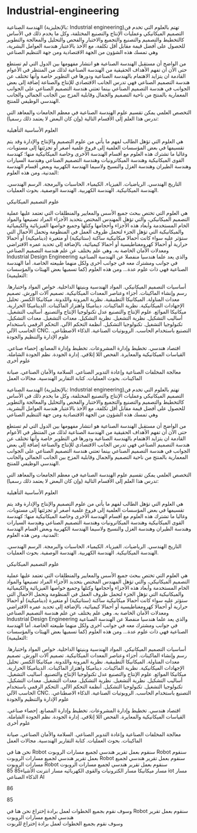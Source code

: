 # Industrial-engineering



الهندسة الصناعية (بالإنجليزية: Industrial engineering)‏ تهتم بالعلوم التي تخدم فن التصميم الميكانيكي وعمليات الإنتاج والتصنيع المختلفة، وكل ما يخدم ذلك في الأساس كالتخطيط والتصميم والتصنيع والتجميع والاختبار والفحص والتحليل والمعالجة والتطوير للحصول على أفضل قيمة مقابل أقل تكلفة، مع الأخذ بالاعتبار هندسة العوامل البشرية، وهي تمسك هذه الشؤون من الجهة الاقتصادية ومن جهة التنظيم الصناعي

من الواضح أن مستقبل الهندسة الصناعية هو انتشار مفهومها بين الدول التي لم تستطع حتى الآن أن تفهم الأهداف الحقيقية من الهندسة الصناعية لذلك من المنتظر في الأعوام القادمة ان يتزايد الاهتمام بالهندسة الصناعية ودورها في التطوير خاصة وأنها تختلف عن هندسة التصميم الصناعي فهي تدرس الجانب الاقتصادي للإنتاج والصناعة إضافة إلى بعض الجوانب في هندسة التصميم الصناعي بينما تعتني هندسة التصميم الصناعي على الجوانب المعمارية بالمنتج من ناحية التصميم والجمال وقابلية المزج بين الجانب الجمالي والجانب الهندسي الوظيفي للمنتج.

التخصص العلمي
يمكن تقسيم علوم الهندسة الصناعية في معظم الجامعات والمعاهد التي تدرس هذا العلم إلى الأقسام التالية (وإن كان البعض لا يعتمد ذلك رسميا):

العلوم الأساسية التأهيلية

هي العلوم التي تؤهل الطالب لفهم ما يأتي من علوم التصميم والإنتاج والإدارة وقد يتم تقسيمها في بعض المؤسسات العلمية إلى فروع علمية أصغر أو تجزئتها إلى مستويات، وغالبا ما تشترك هذه العلوم مع أقسام الهندسة الأخرى وخاصة الميكانيكية منها؛ كهندسة القوى الميكانيكية وهندسة الميكاترونيات وهندسة التصميم الصناعي وهندسة السيارات وهندسة الطيران وهندسة الغزل والنسيج ولاسيما الهندسة الكهربية وبعض أقسام الهندسة المدنية، ومن هذه العلوم:

التاريخ الهندسي.
الرياضيات.
الفيزياء.
الكيمياء.
الحاسبات والبرمجة.
الرسم الهندسي.
الهندسة الميكانيكية.
الهندسة الكهربية.
الهندسة الوصفية.
بحوث العمليات.

علوم التصميم الميكانيكي

هي العلوم التي تختص ببحث جميع الأسس والمعايير والمنطلقات التي تعتمد عليها عملية التصميم الميكانيكي، والتي تؤهل المهندس المختص بتحديد الأجزاء المراد تصنيعها والمواد الخام المستخدمة وأبعاد هذه الأجزاء وأحجامها وكتلها وجميع خواصها الفيزيائية والكيميائية والميكانيكية التي تؤهل الجزء لتحمل ظروف العمل في المنظومة وتحمل الأحمال التي ستؤثر عليه سواء كانت أحمالا ميكانيكية ساكنة (ستاتيكية) أو متغيرة (ديناميكية) أو أحمالا حرارية أو أحمالا كهرومغناطيسية أو أحمالا كيميائية، بالإضافة إلى تحديد عمره الافتراضي ومعدلات الأمان الخاصة به. وهي علم يختلف عن علم هندسة التصميم الصناعي Industrial Design Engineering والذي يعد علما هندسيا منفصلا عن الهندسة الصناعية في جوانب ومشترك معه في جوانب أخرى ولكل منهما طبيعته الخاصة. أما الهندسة الصناعية فهي ذات علوم عدة... ومن هذه العلوم (كما تسميها بعض الهيئات والمؤسسات التعليمية):

أساسيات التصميم الميكانيكي.
المواد الهندسية وبنيتها الداخلية.
خواص المواد واختبارها.
رسم وإنشاء الماكينات.
أجزاء وعناصر المعدات الميكانيكية.
تصميم آلات الورش.
تصميم معدات المناولة.
الميكانيكا التطبيقية.
نظرية المرونة واللدونة.
ميكانيكا الكسر.
تحليل الإجهادات الميكانيكية.
نظرية الماكينات.
ديناميكا واهتزاز الماكينات.
الديناميكا الحرارية.
ميكانيكا الموائع.
علوم الإنتاج والتصنيع
عدل
تكنولوجيا الإنتاج والتصنيع.
أساليب التشغيل.
أساليب التشكيل.
نظرية التشغيل.
نظرية التشكيل.
معدات التشغيل.
معدات التشكيل.
تكنولوجيا التشغيل.
تكنولوجيا التشكيل.
أنظمة التحكم الآلي.
التحكم الرقمي باستخدام الحاسب الآلي CNC.
التصنيع باستخدام الحاسب.
الروبوتيات الصناعية.
الذكاء الاصطناعي.
علوم الإدارة والتنظيم والجودة

اقتصاد هندسي.
تخطيط وإدارة المشروعات.
تخطيط وإدارة المصانع.
إحصاء صناعي.
القياسات الميكانيكية والمعايرة.
الفحص اللا إتلافي.
إدارة الجودة.
نظم الجودة الشاملة.
علوم أخرى

معالجة المخلفات الصناعية وإعادة التدوير الصناعي.
السلامة والأمان الصناعي.
صيانة الماكينات.
بحوث العمليات.
كتابة التقارير الهندسية.
مجالات العمل


الهندسة الصناعية (بالإنجليزية: Industrial engineering)‏ تهتم بالعلوم التي تخدم فن التصميم الميكانيكي وعمليات الإنتاج والتصنيع المختلفة، وكل ما يخدم ذلك في الأساس كالتخطيط والتصميم والتصنيع والتجميع والاختبار والفحص والتحليل والمعالجة والتطوير للحصول على أفضل قيمة مقابل أقل تكلفة، مع الأخذ بالاعتبار هندسة العوامل البشرية، وهي تمسك هذه الشؤون من الجهة الاقتصادية ومن جهة التنظيم الصناعي

من الواضح أن مستقبل الهندسة الصناعية هو انتشار مفهومها بين الدول التي لم تستطع حتى الآن أن تفهم الأهداف الحقيقية من الهندسة الصناعية لذلك من المنتظر في الأعوام القادمة ان يتزايد الاهتمام بالهندسة الصناعية ودورها في التطوير خاصة وأنها تختلف عن هندسة التصميم الصناعي فهي تدرس الجانب الاقتصادي للإنتاج والصناعة إضافة إلى بعض الجوانب في هندسة التصميم الصناعي بينما تعتني هندسة التصميم الصناعي على الجوانب المعمارية بالمنتج من ناحية التصميم والجمال وقابلية المزج بين الجانب الجمالي والجانب الهندسي الوظيفي للمنتج.

التخصص العلمي
يمكن تقسيم علوم الهندسة الصناعية في معظم الجامعات والمعاهد التي تدرس هذا العلم إلى الأقسام التالية (وإن كان البعض لا يعتمد ذلك رسميا):

العلوم الأساسية التأهيلية

هي العلوم التي تؤهل الطالب لفهم ما يأتي من علوم التصميم والإنتاج والإدارة وقد يتم تقسيمها في بعض المؤسسات العلمية إلى فروع علمية أصغر أو تجزئتها إلى مستويات، وغالبا ما تشترك هذه العلوم مع أقسام الهندسة الأخرى وخاصة الميكانيكية منها؛ كهندسة القوى الميكانيكية وهندسة الميكاترونيات وهندسة التصميم الصناعي وهندسة السيارات وهندسة الطيران وهندسة الغزل والنسيج ولاسيما الهندسة الكهربية وبعض أقسام الهندسة المدنية، ومن هذه العلوم:

التاريخ الهندسي.
الرياضيات.
الفيزياء.
الكيمياء.
الحاسبات والبرمجة.
الرسم الهندسي.
الهندسة الميكانيكية.
الهندسة الكهربية.
الهندسة الوصفية.
بحوث العمليات.

علوم التصميم الميكانيكي

هي العلوم التي تختص ببحث جميع الأسس والمعايير والمنطلقات التي تعتمد عليها عملية التصميم الميكانيكي، والتي تؤهل المهندس المختص بتحديد الأجزاء المراد تصنيعها والمواد الخام المستخدمة وأبعاد هذه الأجزاء وأحجامها وكتلها وجميع خواصها الفيزيائية والكيميائية والميكانيكية التي تؤهل الجزء لتحمل ظروف العمل في المنظومة وتحمل الأحمال التي ستؤثر عليه سواء كانت أحمالا ميكانيكية ساكنة (ستاتيكية) أو متغيرة (ديناميكية) أو أحمالا حرارية أو أحمالا كهرومغناطيسية أو أحمالا كيميائية، بالإضافة إلى تحديد عمره الافتراضي ومعدلات الأمان الخاصة به. وهي علم يختلف عن علم هندسة التصميم الصناعي Industrial Design Engineering والذي يعد علما هندسيا منفصلا عن الهندسة الصناعية في جوانب ومشترك معه في جوانب أخرى ولكل منهما طبيعته الخاصة. أما الهندسة الصناعية فهي ذات علوم عدة... ومن هذه العلوم (كما تسميها بعض الهيئات والمؤسسات التعليمية):

أساسيات التصميم الميكانيكي.
المواد الهندسية وبنيتها الداخلية.
خواص المواد واختبارها.
رسم وإنشاء الماكينات.
أجزاء وعناصر المعدات الميكانيكية.
تصميم آلات الورش.
تصميم معدات المناولة.
الميكانيكا التطبيقية.
نظرية المرونة واللدونة.
ميكانيكا الكسر.
تحليل الإجهادات الميكانيكية.
نظرية الماكينات.
ديناميكا واهتزاز الماكينات.
الديناميكا الحرارية.
ميكانيكا الموائع.
علوم الإنتاج والتصنيع
عدل
تكنولوجيا الإنتاج والتصنيع.
أساليب التشغيل.
أساليب التشكيل.
نظرية التشغيل.
نظرية التشكيل.
معدات التشغيل.
معدات التشكيل.
تكنولوجيا التشغيل.
تكنولوجيا التشكيل.
أنظمة التحكم الآلي.
التحكم الرقمي باستخدام الحاسب الآلي CNC.
التصنيع باستخدام الحاسب.
الروبوتيات الصناعية.
الذكاء الاصطناعي.
علوم الإدارة والتنظيم والجودة

اقتصاد هندسي.
تخطيط وإدارة المشروعات.
تخطيط وإدارة المصانع.
إحصاء صناعي.
القياسات الميكانيكية والمعايرة.
الفحص اللا إتلافي.
إدارة الجودة.
نظم الجودة الشاملة.
علوم أخرى

معالجة المخلفات الصناعية وإعادة التدوير الصناعي.
السلامة والأمان الصناعي.
صيانة الماكينات.
بحوث العمليات.
كتابة التقارير الهندسية.
مجالات العمل


  
  نحن   هنا  في  Robot   سنقوم  بعمل تقرير هندسي    لجميع مسارات الروبوت    Robot   سنقوم  بعمل تقرير هندسي    لجميع مسارات الروبوت   Robot   سنقوم  بعمل تقرير هندسي    لجميع مسارات الروبوت    Robot   سنقوم  بعمل تقرير هندسي    لجميع مسارات الروبوت     
85
85مسار ميكانيكا 
مسار الكترونيات والقوى الكهربائيه 
مسار انترنت الأشياء  iot
  مسار  الذكاء الصناعي  AI
  
86

  
85


 



  وسوف نقوم  بجميع الخطوات لعمل برادة إختراع نحن   هنا  في  Robot   سنقوم  بعمل تقرير هندسي    لجميع مسارات الروبوت     
  وسوف نقوم  بجميع الخطوات لعمل برادة إختراع للربوت  
